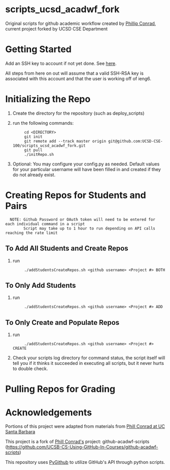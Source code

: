 scripts_ucsd_acadwf_fork
=====================

Original scripts for github academic workflow created by [Phillip Conrad](https://github.com/pconrad), current project forked by UCSD CSE Department

Getting Started
=====================
Add an SSH key to account if not yet done. See [here](https://help.github.com/articles/generating-ssh-keys#platform-all). 

All steps from here on out will assume that a valid SSH-RSA key is associated with this account and that the user is working off of ieng6.

Initializing the Repo
=====================
1. Create the directory for the repository (such as deploy_scripts)
2. run the following commands:

            cd <DIRECTORY>
            git init
            git remote add --track master origin git@github.com:UCSD-CSE-100/scripts_ucsd_acadwf_fork.git
            git pull
            ./initRepo.sh
            
3. Optional: You may configure your config.py as needed. Default values for your particular username will have been filled in and created if they do not already exist.

Creating Repos for Students and Pairs
=====================
      NOTE: Github Password or OAuth token will need to be entered for each individual command in a script
            Script may take up to 1 hour to run depending on API calls reaching the rate limit
            
To Add All Students and Create Repos
--------------------

1. run 

            ./addStudentsCreateRepos.sh <github username> <Project #> BOTH

To Only Add Students
--------------------
1. run

            ./addStudentsCreateRepos.sh <github username> <Project #> ADD

To Only Create and Populate Repos
--------------------
1. run
            
            ./addStudentsCreateRepos.sh <github username> <Project #> CREATE

2. Check your scripts log directory for command status, the script itself will tell you if it thinks it succeeded in executing all scripts, but it never hurts to double check.


Pulling Repos for Grading
=====================

Acknowledgements
=====================

Portions of this project were adapted from materials from [Phill Conrad at UC Santa Barbara](http://www.cs.ucsb.edu/~pconrad/)

This project is a fork of [Phill Conrad's](https://github.com/pconrad) project: github-acadwf-scripts (https://github.com/UCSB-CS-Using-GitHub-In-Courses/github-acadwf-scripts)

This repository uses [PyGithub](https://github.com/jacquev6/PyGithub) to utilize GitHub's API through python scripts.

